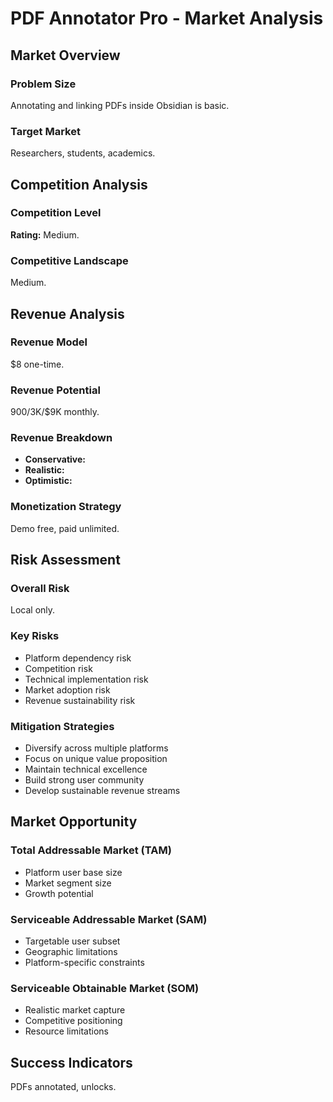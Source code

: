 # PDF Annotator Pro - Market Analysis

## Market Overview

### Problem Size
Annotating and linking PDFs inside Obsidian is basic.

### Target Market
Researchers, students, academics.

## Competition Analysis

### Competition Level
**Rating:** Medium.

### Competitive Landscape
Medium.

## Revenue Analysis

### Revenue Model
$8 one-time.

### Revenue Potential
$900/$3K/$9K monthly.

### Revenue Breakdown
- **Conservative:** 
- **Realistic:** 
- **Optimistic:** 

### Monetization Strategy
Demo free, paid unlimited.

## Risk Assessment

### Overall Risk
Local only.

### Key Risks
- Platform dependency risk
- Competition risk
- Technical implementation risk
- Market adoption risk
- Revenue sustainability risk

### Mitigation Strategies
- Diversify across multiple platforms
- Focus on unique value proposition
- Maintain technical excellence
- Build strong user community
- Develop sustainable revenue streams

## Market Opportunity

### Total Addressable Market (TAM)
- Platform user base size
- Market segment size
- Growth potential

### Serviceable Addressable Market (SAM)
- Targetable user subset
- Geographic limitations
- Platform-specific constraints

### Serviceable Obtainable Market (SOM)
- Realistic market capture
- Competitive positioning
- Resource limitations

## Success Indicators
PDFs annotated, unlocks.
